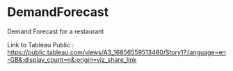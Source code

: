 # DemandForecast
Demand Forecast for a restaurant

Link to Tableau Public : https://public.tableau.com/views/A3_16856559513480/Story1?:language=en-GB&:display_count=n&:origin=viz_share_link
